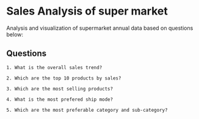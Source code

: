 
# Sales Analysis of super market

Analysis and visualization of supermarket annual data based on questions below:





## Questions
    1. What is the overall sales trend?

    2. Which are the top 10 products by sales?

    3. Which are the most selling products?

    4. What is the most prefered ship mode?

    5. Which are the most preferable category and sub-category?

    
